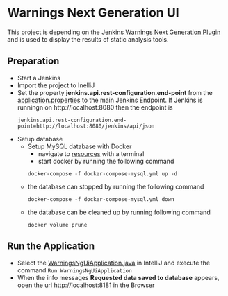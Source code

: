 # Warnings Next Generation UI
This project is depending on the [Jenkins Warnings Next Generation Plugin](https://github.com/jenkinsci/warnings-ng-plugin) and is used to display the results of static analysis tools.

## Preparation
- Start a Jenkins
- Import the project to InelliJ
- Set the property **jenkins.api.rest-configuration.end-point** from the [application.properties](https://github.com/dmardin/warnings-ng-ui/blob/master/src/main/resources/application.properties) to the main Jenkins Endpoint. If Jenkins is runningn on http://localhost:8080 then the endpoint is
  ```
  jenkins.api.rest-configuration.end-point=http://localhost:8080/jenkins/api/json
  ```
- Setup database
  - Setup MySQL database with Docker
    - navigate to [resources](https://github.com/dmardin/warnings-ng-ui/tree/master/src/main/resources) with a terminal
    - start docker by running the following command
    ```
    docker-compose -f docker-compose-mysql.yml up -d
    ```
  - the database can stopped by running the following command
    ```
    docker-compose -f docker-compose-mysql.yml down
    ```
  - the database can be cleaned up by running following command
    ```
    docker volume prune
    ```
  
    
## Run the Application
- Select the [WarningsNgUiApplication.java](https://github.com/dmardin/warnings-ng-ui/blob/master/src/main/java/edu/hm/hafner/warningsngui/WarningsNgUiApplication.java) in IntelliJ and execute the command ```Run WarningsNgUiApplication```
- When the info messages **Requested data saved to database** appears, open the url http://localhost:8181 in the Browser
